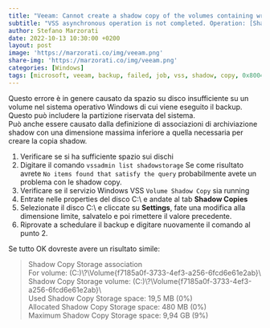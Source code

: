 ```yaml
---
title: "Veeam: Cannot create a shadow copy of the volumes containing writer's data"
subtitle: "VSS asynchronous operation is not completed. Operation: [Shadow copies commit]. Code: [0x8004231f]"
author: Stefano Marzorati
date: 2022-10-13 10:30:00 +0200
layout: post
image: 'https://marzorati.co/img/veeam.png'
share-img: 'https://marzorati.co/img/veeam.png'
categories: [Windows]
tags: [microsoft, veeam, backup, failed, job, vss, shadow, copy, 0x8004231f]
---
```

Questo errore è in genere causato da spazio su disco insufficiente su un volume nel sistema operativo Windows di cui viene eseguito il backup.   
Questo può includere la partizione riservata del sistema.   
Può anche essere causato dalla definizione di associazioni di archiviazione shadow con una dimensione massima inferiore a quella necessaria per creare la copia shadow.   

1. Verificare se si ha sufficiente spazio sui dischi
2. Digitare il comando `vssadmin list shadowstorage`
Se come risultato avrete `No items found that satisfy the query` probabilmente avete un problema con le shadow copy.
3. Verificare se il servizio Windows VSS `Volume Shadow Copy` sia running
4. Entrate nelle properties del disco C:\ e andate al tab **Shadow Copies**
5. Selezionate il disco C:\ e cliccate su **Settings**, fate una modifica alla dimensione limite, salvatelo e poi rimettere il valore precedente.
6. Riprovate a schedulare il backup e digitare nuovamente il comando al punto 2.

Se tutto OK dovreste avere un risultato simile:   

> Shadow Copy Storage association   
>   For volume: (C:)\\?\Volume{f7185a0f-3733-4ef3-a256-6fcd6e61e2ab}\   
>   Shadow Copy Storage volume: (C:)\\?\Volume{f7185a0f-3733-4ef3-a256-6fcd6e61e2ab}\   
>   Used Shadow Copy Storage space: 19,5 MB (0%)   
>   Allocated Shadow Copy Storage space: 480 MB (0%)   
>   Maximum Shadow Copy Storage space: 9,94 GB (9%)   